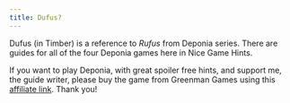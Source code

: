 ```yaml
---
title: Dufus?
---
```


Dufus (in Timber) is a reference to *Rufus* from Deponia series. There are guides for all of the four Deponia games here in Nice Game Hints.

If you want to play Deponia, with great spoiler free hints, and support me, the guide writer, please buy the game from Greenman Games using this [affiliate link](https://www.jdoqocy.com/click-100219050-13658755?url=https%3A%2F%2Fwww.greenmangaming.com%2Fgames%2Fdeponia%2FUS&cjsku=PADBD226C4DF). Thank you!
